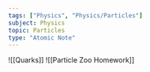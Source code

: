 ```yaml
---
tags: ["Physics", "Physics/Particles"]
subject: Physics
topic: Particles
type: "Atomic Note"
---
```


![[Quarks]]
![[Particle Zoo Homework]]
